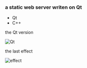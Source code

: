 ### a static web server writen on Qt 

* Qt
* C++

the Qt version

![Qt](https://raw.githubusercontent.com/kompasim/static-web-server/master/qt.png)

the last effect 

![effect](https://raw.githubusercontent.com/kompasim/static-web-server/master/effect.png)